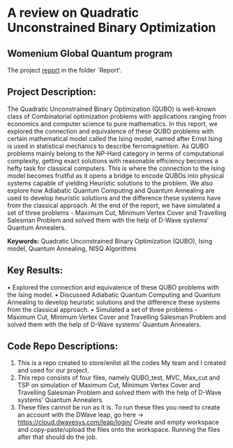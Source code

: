 # **A review on Quadratic Unconstrained Binary Optimization**
## **Womenium Global Quantum program** 


The project [report](https://github.com/SoumikSamanta10/QUBO-Ising-Quantum_Annealing/blob/8586c7dc33db1c7850365fae7830218376450dfe/A%20Review%20on%20QUBO%2C%20Ising%20model%2C%20Quantum%20Annealing.pdf) in the folder `Report'.

## **Project Description:**

The Quadratic Unconstrained Binary Optimization (QUBO) is well-known class of Combinatorial optimization problems with applications ranging from economics and computer science to pure mathematics. In this report, we explored the connection and equivalence of these QUBO problems with certain mathematical model called the Ising model, named after Ernst Ising is used in statistical mechanics to describe ferromagnetism. As QUBO problems mainly belong to the NP-Hard category in terms of computational complexity, getting exact solutions with reasonable efficiency becomes a hefty task for classical computers. This is where the connection to the Ising model becomes fruitful as it opens a bridge to encode QUBOs into physical systems capable of yielding Heuristic solutions to the problem. We also explore how Adiabatic Quantum Computing and Quantum Annealing are used to develop heuristic solutions and the difference these systems have from the classical approach. At the end of the report, we have simulated a set of three problems - Maximum Cut, Minimum Vertex Cover and Travelling Salesman Problem and solved them with the help of D-Wave systems’ Quantum Annealers.

**Keywords:** Quadratic Unconstrained Binary Optimization (QUBO), Ising model, Quantum Annealing, NISQ Algorithms
 

## **Key Results:**
•	Explored the connection and equivalence of these QUBO problems with the Ising model.
•	Discussed Adiabatic Quantum Computing and Quantum Annealing to develop heuristic solutions and the difference these systems from the classical approach.
•	Simulated a set of three problems - Maximum Cut, Minimum Vertex Cover and Travelling Salesman Problem and solved them with the help of D-Wave systems’ Quantum Annealers.


## **Code Repo Descriptions:**
1) This is a repo created to store/enlist all the codes My team and I created and used for our project.
2) This repo consists of four files, namely QUBO_test, MVC, Max_cut and TSP on simulation of Maximum Cut, Minimum Vertex Cover and Travelling Salesman Problem and solved them with the help of D-Wave systems’ Quantum Annealers.
3) These files cannot be run as it is. To run these files you need to create an account with the DWave leap, go here -> https://cloud.dwavesys.com/leap/login/
Create and empty workspace and copy-paste/upload the files onto the workspace. Running the files after that should do the job.

